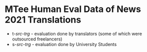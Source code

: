 # MTee Human Eval Data of News 2021 Translations
- t-*src*-*trg* - evaluation done by translators (some of which were outsourced freelancers)
- s-*src*-*trg* - evaluation done by University Students

